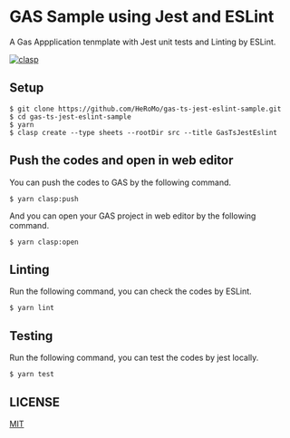 # GAS Sample using Jest and ESLint

A Gas Appplication tenmplate with Jest unit tests and Linting by ESLint.

[![clasp](https://img.shields.io/badge/built%20with-clasp-4285f4.svg)](https://github.com/google/clasp)

## Setup

```console
$ git clone https://github.com/HeRoMo/gas-ts-jest-eslint-sample.git
$ cd gas-ts-jest-eslint-sample
$ yarn 
$ clasp create --type sheets --rootDir src --title GasTsJestEslint
```

## Push the codes and open in web editor
You can push the codes to GAS by the following command.

```console
$ yarn clasp:push
```

And you can open your GAS project in web editor by the following command.

```console
$ yarn clasp:open
```

## Linting

Run the following command, you can check the codes by ESLint.

```console
$ yarn lint
```

## Testing

Run the following command, you can test the codes by jest locally.

```console
$ yarn test
```

## LICENSE

[MIT](./LICENSE)
